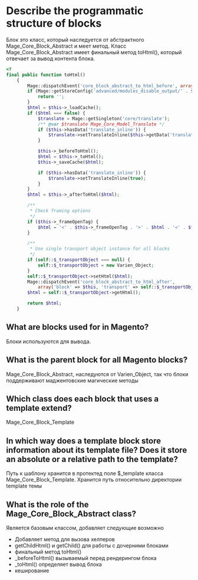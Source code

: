 # Describe the programmatic structure of blocks

Блок это класс, который наследуется от абстрактного Mage_Core_Block_Abstract и меет метод. Класс Mage_Core_Block_Abstract имеет финальный метод toHtml(), который отвечает за вывод контента блока.

```php
<?
final public function toHtml()
    {
        Mage::dispatchEvent('core_block_abstract_to_html_before', array('block' => $this));
        if (Mage::getStoreConfig('advanced/modules_disable_output/' . $this->getModuleName())) {
            return '';
        }
        $html = $this->_loadCache();
        if ($html === false) {
            $translate = Mage::getSingleton('core/translate');
            /** @var $translate Mage_Core_Model_Translate */
            if ($this->hasData('translate_inline')) {
                $translate->setTranslateInline($this->getData('translate_inline'));
            }

            $this->_beforeToHtml();
            $html = $this->_toHtml();
            $this->_saveCache($html);

            if ($this->hasData('translate_inline')) {
                $translate->setTranslateInline(true);
            }
        }
        $html = $this->_afterToHtml($html);

        /**
         * Check framing options
         */
        if ($this->_frameOpenTag) {
            $html = '<' . $this->_frameOpenTag . '>' . $html . '<' . $this->_frameCloseTag . '>';
        }

        /**
         * Use single transport object instance for all blocks
         */
        if (self::$_transportObject === null) {
            self::$_transportObject = new Varien_Object;
        }
        self::$_transportObject->setHtml($html);
        Mage::dispatchEvent('core_block_abstract_to_html_after',
            array('block' => $this, 'transport' => self::$_transportObject));
        $html = self::$_transportObject->getHtml();

        return $html;
    }
```

## What are blocks used for in Magento?

Блоки используются для вывода.

## What is the parent block for all Magento blocks?

Mage_Core_Block_Abstract, наследуются от Varien_Object, так что блоки поддерживают маджентовские магические методы

## Which class does each block that uses a template extend?

Mage_Core_Block_Template

## In which way does a template block store information about its template file? Does it store an absolute or a relative path to the template?

Путь к шаблону хранится в протектед поле $\_template класса Mage_Core_Block_Template. Хранится путь относительно директории template темы

## What is the role of the Mage_Core_Block_Abstract class?

Является базовым классом, добавляет следующие возможно

* Добавляет метод для вызова хелперов
* getChildHtml() и getChild() для работы с дочерними блоками
* финальный метод toHtml()
* _beforeToHtml() вызываемый перед рендерингом блока
* _toHtml() определяет вывод блока
* кеширование
